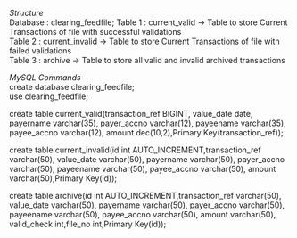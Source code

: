 _Structure_      
Database : clearing_feedfile;
Table 1 : current_valid -> Table to store Current Transactions of file with successful validations     
Table 2 : current_invalid -> Table to store Current Transactions of file with failed validations     
Table 3 : archive -> Table to store all valid and invalid archived transactions    

_MySQL Commands_     
create database clearing_feedfile;    
use clearing_feedfile;    

create table current_valid(transaction_ref BIGINT, value_date date, payername varchar(35), payer_accno varchar(12), payeename varchar(35), payee_accno varchar(12), amount dec(10,2),Primary Key(transaction_ref));     

create table current_invalid(id int AUTO_INCREMENT,transaction_ref varchar(50), value_date varchar(50), payername varchar(50), payer_accno varchar(50), payeename varchar(50), payee_accno varchar(50), amount varchar(50),Primary Key(id));     

create table archive(id int AUTO_INCREMENT,transaction_ref varchar(50), value_date varchar(50), payername varchar(50), payer_accno varchar(50), payeename varchar(50), payee_accno varchar(50), amount varchar(50), valid_check int,file_no int,Primary Key(id));     
